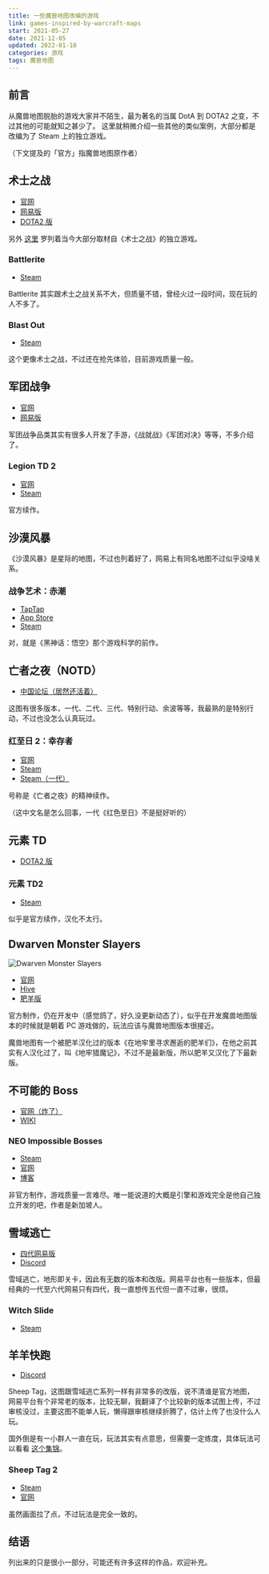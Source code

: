 ```yaml
---
title: 一些魔兽地图改编的游戏
link: games-inspired-by-warcraft-maps
start: 2021-05-27
date: 2021-12-05
updated: 2022-01-10
categories: 游戏
tags: 魔兽地图
---
```


## 前言

从魔兽地图脱胎的游戏大家并不陌生，最为著名的当属 DotA 到 DOTA2 之变，不过其他的可能就知之甚少了。
这里就稍微介绍一些其他的类似案例，大部分都是改编为了 Steam 上的独立游戏。

<!-- more -->

（下文提及的「官方」指魔兽地图原作者）

## 术士之战

- [官网](https://www.warlockbrawl.com/)
- [网易版](https://dz.blizzard.cn/rpgmaps/detail/2734)
- [DOTA2 版](https://steamcommunity.com/sharedfiles/filedetails/?id=296662770)

另外 [这里](https://www.warlockbrawl.com/about/standalones.html) 罗列着当今大部分取材自《术士之战》的独立游戏。

### Battlerite

- [Steam](https://store.steampowered.com/app/504370/Battlerite/)

Battlerite 其实跟术士之战关系不大，但质量不错，曾经火过一段时间，现在玩的人不多了。

### Blast Out

- [Steam](https://store.steampowered.com/app/391530/Blast_Out/)

这个更像术士之战，不过还在抢先体验，目前游戏质量一般。

## 军团战争

- [官网](http://legiontd.com/map/)
- [网易版](https://dz.blizzard.cn/rpgmaps/detail/2929)

军团战争品类其实有很多人开发了手游，《战就战》《军团对决》等等，不多介绍了。

### Legion TD 2

- [官网](https://beta.legiontd2.com/)
- [Steam](https://store.steampowered.com/app/469600/Legion_TD_2__Multiplayer_Tower_Defense/)

官方续作。

## 沙漠风暴

《沙漠风暴》是星际的地图，不过也列着好了，网易上有同名地图不过似乎没啥关系。

### 战争艺术：赤潮

- [TapTap](https://www.taptap.com/app/57545)
- [App Store](https://apps.apple.com/cn/app/%E6%88%98%E4%BA%89%E8%89%BA%E6%9C%AF/id1216114260)
- [Steam](https://store.steampowered.com/app/558100/Art_of_War_Red_Tides/)

对，就是《黑神话：悟空》那个游戏科学的前作。

## 亡者之夜（NOTD）

- [中国论坛（居然还活着）](http://www.52night.com)

这图有很多版本，一代、二代、三代、特别行动、余波等等，我最熟的是特别行动，不过也没怎么认真玩过。

### 红至日 2：幸存者

- [官网](https://theredsolstice.com/)
- [Steam](https://store.steampowered.com/app/768520/Red_Solstice_2_Survivors__2)
- [Steam（一代）](https://store.steampowered.com/app/265590/The_Red_Solstice/)

号称是《亡者之夜》的精神续作。

（这中文名是怎么回事，一代《红色至日》不是挺好听的）

## 元素 TD

- [DOTA2 版](https://steamcommunity.com/sharedfiles/filedetails/?id=626780182)

### 元素 TD2

- [Steam](https://store.steampowered.com/app/1018830/Element_TD_2__Tower_Defense/)

似乎是官方续作，汉化不太行。

## Dwarven Monster Slayers

![Dwarven Monster Slayers](https://cf0.oss-cn-shanghai.aliyuncs.com/img/Dwarven_Monster_Slayers.jpg)

- [官网](http://www.dwarvenmonsterslayers.com/)
- [Hive](https://www.hiveworkshop.com/threads/dwarven-monster-slayers.246403/)
- [肥羊版](https://norpg.com/dt/fb/221/)

官方制作，仍在开发中（感觉鸽了，好久没更新动态了），似乎在开发魔兽地图版本的时候就是朝着 PC 游戏做的，玩法应该与魔兽地图版本很接近。

魔兽地图有一个被肥羊汉化过的版本《在地牢里寻求邂逅的肥羊们》，在他之前其实有人汉化过了，叫《地牢猎魔记》，不过不是最新版，所以肥羊又汉化了下最新版。

## 不可能的 Boss

- [官网（炸了）](http://www.impossiblebosses.com/)
- [WIKI](https://impossiblebosses.wikia.com/)

### NEO Impossible Bosses

- [Steam](https://store.steampowered.com/app/676580/NEO_Impossible_Bosses/)
- [官网](http://neoimpossiblebosses.coder-ddeng.com/)
- [博客](http://www.coder-ddeng.com/)

非官方制作，游戏质量一言难尽。唯一能说道的大概是引擎和游戏完全是他自己独立开发的吧，作者是新加坡人。

## 雪域逃亡

- [四代网易版](https://dz.blizzard.cn/rpgmaps/detail/7308)
- [Discord](https://discord.gg/dmMxC7J)

雪域逃亡，地形即关卡，因此有无数的版本和改版。网易平台也有一些版本，但最经典的一代至六代网易只有四代，我一直想传五代但一直不过审，很烦。

### Witch Slide

- [Steam](https://store.steampowered.com/app/1834530/Witch_Slide/)

## 羊羊快跑

- [Discord](https://discord.gg/Y4dHvwX)

Sheep Tag，这图跟雪域逃亡系列一样有非常多的改版，说不清谁是官方地图，网易平台有个非常老的版本，比较无聊，我翻译了个比较新的版本试图上传，不过审核没过，主要这图不能单人玩，懒得跟审核继续折腾了，估计上传了也没什么人玩。

国外倒是有一小群人一直在玩，玩法其实有点意思，但需要一定练度，具体玩法可以看看 [这个集锦](https://www.bilibili.com/video/BV193411C7oH)。

### Sheep Tag 2

- [Steam](https://store.steampowered.com/app/537680/Sheep_Tag_2/)
- [官网](https://www.sheeptag2.com/)

虽然画面拉了点，不过玩法是完全一致的。

## 结语

列出来的只是很小一部分，可能还有许多这样的作品，欢迎补充。
